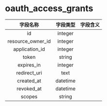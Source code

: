 # oauth_access_grants

| 字段名称 | 字段类型 | 字段含义 |
| :-----: | :-----: | :-----: 
| id | integer |  |
| resource_owner_id | integer |  |
| application_id | integer |  |
| token | string |  |
| expires_in | integer |  |
| redirect_uri | text |  |
| created_at | datetime |  |
| revoked_at | datetime |  |
| scopes | string |  |

